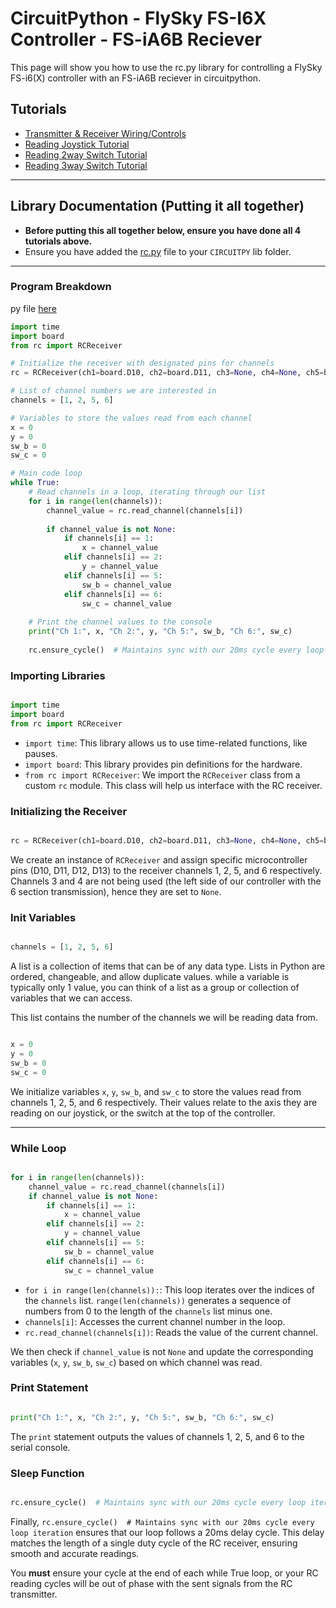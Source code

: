 # CircuitPython - FlySky FS-I6X Controller - FS-iA6B Reciever
This page will show you how to use the rc.py library for controlling a FlySky FS-i6(X) controller with an FS-iA6B reciever in circuitpython. 

## Tutorials
* [Transmitter & Receiver Wiring/Controls](fly_sky_wiring.md)
* [Reading Joystick Tutorial](joystick_learning.md)
* [Reading 2way Switch Tutorial](2way_learning.md)
* [Reading 3way Switch Tutorial](3way_learning.md)

***

## Library Documentation (Putting it all together)
* **Before putting this all together below, ensure you have done all 4 tutorials above.**
* Ensure you have added the [rc.py](../rc_module/rc.py) file to your `CIRCUITPY` lib folder. 

***

### Program Breakdown

py file [here](../rc_module/rc_example.py)

```python
import time
import board
from rc import RCReceiver

# Initialize the receiver with designated pins for channels
rc = RCReceiver(ch1=board.D10, ch2=board.D11, ch3=None, ch4=None, ch5=board.D12, ch6=board.D13)

# List of channel numbers we are interested in
channels = [1, 2, 5, 6]

# Variables to store the values read from each channel
x = 0
y = 0
sw_b = 0
sw_c = 0

# Main code loop
while True:
    # Read channels in a loop, iterating through our list
    for i in range(len(channels)):
        channel_value = rc.read_channel(channels[i])
        
        if channel_value is not None:
            if channels[i] == 1:
                x = channel_value
            elif channels[i] == 2:
                y = channel_value
            elif channels[i] == 5:
                sw_b = channel_value
            elif channels[i] == 6:
                sw_c = channel_value
                
    # Print the channel values to the console
    print("Ch 1:", x, "Ch 2:", y, "Ch 5:", sw_b, "Ch 6:", sw_c)
    
    rc.ensure_cycle()  # Maintains sync with our 20ms cycle every loop iteration

```


### Importing Libraries



```python

import time
import board
from rc import RCReceiver
```



- `import time`: This library allows us to use time-related functions, like pauses.
- `import board`: This library provides pin definitions for the hardware.
- `from rc import RCReceiver`: We import the `RCReceiver` class from a custom `rc` module. This class will help us interface with the RC receiver.



### Initializing the Receiver



```python

rc = RCReceiver(ch1=board.D10, ch2=board.D11, ch3=None, ch4=None, ch5=board.D12, ch6=board.D13)
```

We create an instance of `RCReceiver` and assign specific microcontroller pins (D10, D11, D12, D13) to the receiver channels 1, 2, 5, and 6 respectively. Channels 3 and 4 are not being used (the left side of our controller with the 6 section transmission), hence they are set to `None`. 



### Init Variables



```python

channels = [1, 2, 5, 6]
```

A list is a collection of items that can be of any data type. Lists in Python are ordered, changeable, and allow duplicate values. while a variable is typically only 1 value, you can think of a list as a group or collection of variables that we can access.

This list contains the number of the channels we will be reading data from. 

```python

x = 0
y = 0
sw_b = 0
sw_c = 0
```



We initialize variables `x`, `y`, `sw_b`, and `sw_c` to store the values read from channels 1, 2, 5, and 6 respectively. Their values relate to the axis they are reading on our joystick, or the switch at the top of the controller. 

***

### While Loop

```python

for i in range(len(channels)):
    channel_value = rc.read_channel(channels[i])
    if channel_value is not None:
        if channels[i] == 1:
            x = channel_value
        elif channels[i] == 2:
            y = channel_value
        elif channels[i] == 5:
            sw_b = channel_value
        elif channels[i] == 6:
            sw_c = channel_value
```

- `for i in range(len(channels)):`: This loop iterates over the indices of the `channels` list. `range(len(channels))` generates a sequence of numbers from 0 to the length of the `channels` list minus one.
- `channels[i]`: Accesses the current channel number in the loop.
- `rc.read_channel(channels[i])`: Reads the value of the current channel.



We then check if `channel_value` is not `None` and update the corresponding variables (`x`, `y`, `sw_b`, `sw_c`) based on which channel was read.



### Print Statement



```python

print("Ch 1:", x, "Ch 2:", y, "Ch 5:", sw_b, "Ch 6:", sw_c)
```



The `print` statement outputs the values of channels 1, 2, 5, and 6 to the serial console. 


### Sleep Function



```python

rc.ensure_cycle()  # Maintains sync with our 20ms cycle every loop iteration

```



Finally, `rc.ensure_cycle()  # Maintains sync with our 20ms cycle every loop iteration` ensures that our loop follows a 20ms delay cycle. This delay matches the length of a single duty cycle of the RC receiver, ensuring smooth and accurate readings. 

You **must** ensure your cycle at the end of each while True loop, or your RC reading cycles will be out of phase with the sent signals from the RC transmitter. 


